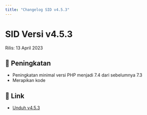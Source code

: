 ```yaml
---
title: "Changelog SID v4.5.3"
---
```


# SID Versi v4.5.3

Rilis: 13 April 2023

## :rocket: Peningkatan
- Peningkatan minimal versi PHP menjadi 7.4 dari sebelumnya 7.3
- Merapikan kode

## :link: Link
- [Unduh v4.5.3](https://github.com/ataslangit/sistem-informasi-desa/releases/4.5.3)
